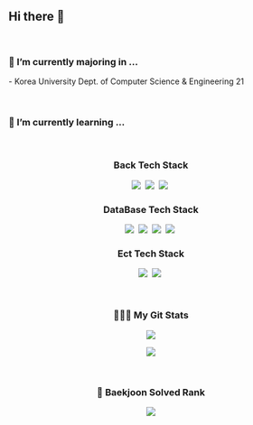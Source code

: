 ## Hi there 👋
<br>

<h3 align="left">🔭 I’m currently majoring in ... </h3>
<p align="left">
  <a> - Korea University Dept. of Computer Science & Engineering 21</a>
</p>
<br>
<h3 align="left">🌱 I’m currently learning ... </h3>
<br>
<h3 align="center"> Back Tech Stack </h3>
<p align="center">
  <img src="https://img.shields.io/badge/TypeScript-005571?style=flat&logo=ts-node&logoColor=white"/></a>&nbsp
  <img src="https://img.shields.io/badge/NodeJS-11B48A?style=flat&logo=Node.js&logoColor=white"/></a>&nbsp
  <img src="https://img.shields.io/badge/Express-00599C?style=flat&logo=express&logoColor=white"/></a>&nbsp
</p>
<h3 align="center"> DataBase Tech Stack </h3>
<p align="center">
  <img src="https://img.shields.io/badge/MySql-E6B91E?style=flat&logo=MySql&logoColor=white"/></a>&nbsp
  <img src="https://img.shields.io/badge/PostgreSQL-316192?style=flat&logo=postgresql&logoColor=white"/></a>&nbsp
  <img src="https://img.shields.io/badge/MongoDB-3766AB?style=flat&logo=mongodb&logoColor=white"/></a>&nbsp
  <img src="https://img.shields.io/badge/Sequelize-A8B9CC?style=flat&logo=Sequelize&logoColor=white"/></a>&nbsp 
</p> 
<h3 align="center"> Ect Tech Stack </h3>
<p align="center">
  <img src="https://img.shields.io/badge/Docker-DB3552?style=flat&logo=Docker&logoColor=white"/></a>&nbsp
  <img src="https://img.shields.io/badge/aws-333664?style=flat&logo=amazon-aws&logoColor=white"/></a>&nbsp
</p>
<br>
<h3 align="center">👨🏻‍💻 My Git Stats </h3>
<p align="center">
  <a href="https://github.com/kyeahxx19">
    <img align="center" src="https://github-readme-stats.vercel.app/api?username=kyeahxx19&&hide_title=true&theme=tokyonight" />
  </a>
</p>
<p align="center">
  <a href="https://github.com/kyeahxx19">
    <img align="center" src="https://github-readme-stats.vercel.app/api/top-langs/?username=kyeahxx19&layout=compact&show_icons=true&show_owner=true&hide_title=true&theme=tokyonight" />
  </a>
</p>
<br>
<h3 align="center">🏅 Baekjoon Solved Rank </h3>
<p align="center">
  <a href="https://github.com/kyeahxx19">
    <img align="center" src="http://mazassumnida.wtf/api/generate_badge?boj=kyeahc19" />
  </a>
</p>
